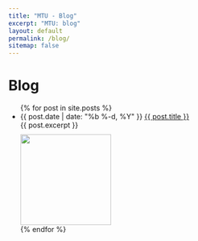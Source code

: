 ```yaml
---
title: "MTU - Blog"
excerpt: "MTU: blog"
layout: default
permalink: /blog/
sitemap: false
---
```


# Blog

<div class="blog">
  
  <ul class="posts">
    {% for post in site.posts %}
    <li>
      <span class="post-date">{{ post.date | date: "%b %-d, %Y" }}</span>
      <a class="post-link" href="{{ post.url | prepend: site.baseurl }}">{{ post.title }}</a>
      <br>
      {{ post.excerpt }}
      <div class="imgcap" style="padding-top:10px;">
        <img src= "/assets/posts/{{ post.img }}" height="180">
      </div>
    </li>
    {% endfor %}
  </ul>

</div>